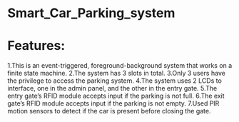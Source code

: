# Smart_Car_Parking_system
# Features:
1.This is an event-triggered, foreground-background system that works on a finite state machine.
2.The system has 3 slots in total.
3.Only 3 users have the privilege to access the parking system.
4.The system uses 2 LCDs to interface, one in the admin panel, and the other in the entry gate.
5.The entry gate’s RFID module accepts input if the parking is not full.
6.The exit gate’s RFID module accepts input if the parking is not empty.
7.Used PIR motion sensors to detect if the car is present before closing the gate.
